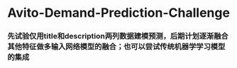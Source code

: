 # Avito-Demand-Prediction-Challenge
### 先试验仅用title和description两列数据建模预测，后期计划逐渐融合其他特征做多输入网络模型的融合；也可以尝试传统机器学学习模型的集成
